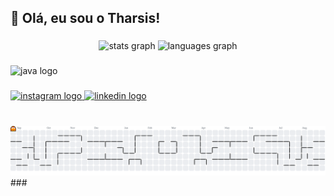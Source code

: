 <h2 align="left">👋 Olá, eu sou o Tharsis!</h2>

###

<div align="center">
  <img src="https://github-readme-stats.vercel.app/api?username=tharsissantana&hide_title=false&hide_rank=false&show_icons=true&include_all_commits=true&count_private=true&disable_animations=false&theme=dracula&locale=en&hide_border=false" height="150" alt="stats graph"  />
  <img src="https://github-readme-stats.vercel.app/api/top-langs?username=tharsissantana&locale=en&hide_title=false&layout=compact&card_width=320&langs_count=5&theme=dracula&hide_border=false" height="150" alt="languages graph"  />
</div>

###

<div align="left">
  <img src="https://cdn.jsdelivr.net/gh/devicons/devicon/icons/java/java-original.svg" height="30" alt="java logo"  />
</div>

###

<div align="left">
  <a href="https://www.instagram.com/tharsis.santana/" target="_blank">
    <img src="https://img.shields.io/static/v1?message=Instagram&logo=instagram&label=&color=E4405F&logoColor=white&labelColor=&style=for-the-badge" height="35" alt="instagram logo"  />
  </a>
  <a href="https://www.linkedin.com/in/tharsissantana/" target="_blank">
    <img src="https://img.shields.io/static/v1?message=LinkedIn&logo=linkedin&label=&color=0077B5&logoColor=white&labelColor=&style=for-the-badge" height="35" alt="linkedin logo"  />
  </a>
</div>

###

<br clear="both">

<!--picture>
  <source media="(prefers-color-scheme: dark)" srcset="https://raw.githubusercontent.com/tharsissantana/tharsissantana/output/github-contribution-grid-snake-dark.svg">
  <source media="(prefers-color-scheme: light)" srcset="https://raw.githubusercontent.com/tharsissantana/tharsissantana/output/github-contribution-grid-snake.svg">
  <img alt="snake contribution graph" src="https://raw.githubusercontent.com/tharsissantana/tharsissantana/output/github-contribution-grid-snake.svg">
</picture-->

<picture>
  <source media="(prefers-color-scheme: dark)" srcset="https://raw.githubusercontent.com/tharsissantana/tharsissantana/output/pacman-contribution-graph-dark.svg">
  <source media="(prefers-color-scheme: light)" srcset="https://raw.githubusercontent.com/tharsissantana/tharsissantana/output/pacman-contribution-graph.svg">
  <img alt="pacman contribution graph" src="https://raw.githubusercontent.com/tharsissantana/tharsissantana/output/pacman-contribution-graph.svg">
</picture>
###
